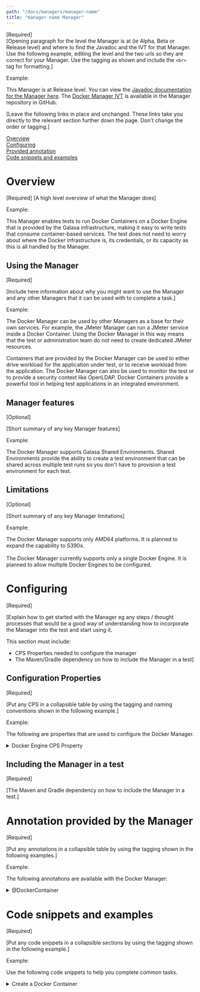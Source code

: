 ```yaml
---
path: "/docs/managers/manager-name"
title: "manager-name Manager"
---
```


[Required]<br>
[Opening paragraph for the level the Manager is at (ie Alpha, Beta or Release level) and where to find the Javadoc and the IVT for that Manager. Use the following example, editing the level and the two urls so they are correct for your Manager. Use the tagging as shown and include the ```<br>``` tag for formatting.]

Example:

This Manager is at Release level. You can view the <a href="https://javadoc.galasa.dev/dev/galasa/docker/package-summary.html">Javadoc documentation for the Manager here</a>. The <a href="https://github.com/galasa-dev/managers/tree/main/galasa-managers-parent/galasa-managers-cloud-parent/dev.galasa.docker.manager.ivt">Docker Manager IVT</a> is available in the Manager repository in GitHub.<br>


[Leave the following links in place and unchanged. These links take you directly to the relevant section further down the page. Don't change the order or tagging.]

[Overview](#overview)<br>
[Configuring](#configuring)<br>
[Provided annotation](#annotations)<br>
[Code snippets and examples](#codesnippets)<br>


# <a name="overview"></a>Overview

[Required]
[A high level overview of what the Manager does]

Example:

This Manager enables tests to run Docker Containers on a Docker Engine that is provided by the Galasa infrastructure, making it easy to write tests that consume container-based services. The test does not need to worry about where the Docker infrastructure is, its credentials, or its capacity as this is all handled by the Manager. 

## <a name="usage"></a>Using the Manager 

[Required]

[Include here information about why you might want to use the Manager and any other Managers that it can be used with to complete a task.]

Example:

The Docker Manager can be used by other Managers as a base for their own services.  For example, the JMeter Manager can run a JMeter service inside a Docker Container.  Using the Docker Manager in this way means that the test or administration team  do not need to create dedicated JMeter resources.

Containers that are provided by the Docker Manager can be used to either drive workload for the application under test, or to receive workload from the application. The Docker Manager can also be used to monitor the test or to provide a security context like  OpenLDAP. Docker Containers provide a powerful tool in helping test applications in an integrated environment.

## <a name="features"></a>Manager features

[Optional]

[Short summary of any key Manager features]

Example:

The Docker Manager supports Galasa Shared Environments.  Shared Environments provide  the ability to create a test environment that can be shared across multiple test runs  so you don't have to provision a test environment for each test.

## <a name="limitations"></a>Limitations

[Optional]

[Short summary of any key Manager limitations]

Example:

The Docker Manager supports only AMD64 platforms. It is planned to expand the capability to S390x. <br><br> The Docker Manager currently supports only a single Docker Engine.  It is planned to allow multiple Docker Engines to be configured. 

# <a name="configuring"></a>Configuring

[Required]

[Explain how to get started with the Manager eg any steps / thought processes that would be a good way of understanding how to incorporate the Manager into the test and start using it.

This section must include:
- CPS Properties needed to configure the manager
- The Maven/Gradle dependency on how to include the Manager in a test]

## <a name="cpsproperties"></a>Configuration Properties

[Required]

[Put any CPS in a collapsible table by using the tagging and naming conventions shown in the following example.]

Example:

The following are properties that are used to configure the Docker Manager.
 
 
<details>
<summary>Docker Engine CPS Property</summary>

| Property: | Docker Engine CPS Property |
| --------------------------------------- | :------------------------------------- |
| Name: | docker.engine.[engineId].hostname |
| Description: | Provides location of the Docker Engine |
| Required:  | Yes - the hostname of the Docker Engine must be provided |
| Default value: | None |
| Valid values: | A valid DNS name or IPv4/6 address |
| Examples: | <code>docker.engine.[engineId].hostname=docker.example.company.org<br> docker.engine.[engineId].hostname=192.168.2.3 </code> |

Currently, the Docker Manager supports only a single Docker Engine although it is planned to allow multiple Engines to be configured.<br> To allow local runs to access the local Docker Engine, you must add this property to the CPS and enable the TCP port of your local Docker Engine.<br> If the Docker Engine is not using the default TCP port, you must provide the *docker.engine.port* configuration property in the CPS.

</details>

## <a name="dependencies"></a>Including the Manager in a test

[Required]

[The Maven and Gradle dependency on how to include the Manager in a test.]

# <a name="annotations"></a>Annotation provided by the Manager

[Required]

[Put any annotations in a collapsible table by using the tagging shown in the following examples.]

Example:

The following annotations are available with the Docker Manager:

<details>
<summary>@DockerContainer</summary>

The <code>@DockerContainer</code> annotation requests the Docker Manager to allocate a slot and start a container  on the infrastructure Docker Engines. The test can request as many containers as required within  the limits set by the Docker Manager configuration. 

| Attribute: | Docker Container |
| --------------------------------------- | :------------------------------------- |
| `dockerContainerTag` |  The <code>dockerContainerTag</code> is used to identify the Docker Container to other Managers or Shared Environments.  If a test is using multiple  Docker Containers, each separate Docker Container must have a unique tag. If two Docker Containers use the same tag, they will refer to the  same Docker Container. |
| `image` |  The <code>image</code> attribute provides the Docker Image that is used to create the Docker Container.  The image name must not  include the Docker Registry as this is provided in the CPS.   If using a public official image from DockerHub,  then the  image name must be prefixed with <code>library/</code>, for example <code>library/httpd:latest</code>, the Docker Manager will not default to the library namespace like the Docker commands do. |
| `start` |  The <code>start</code> attribute indicates whether the Docker Container should be started automatically. If the  test needs to perform some work before the container is started, then <code>start=false</code> should be used, after which  <code>IDockerContainer.start()</code> can be called to start the container. |
| `dockerEngineTag` |  The <code>dockerEngineTag</code> will be used in the future so that a container can be run on a specific Docker Engine type. You would not normally need to provide a Docker Engine tag. |

### Syntax: 
<code>@DockerContainer(image="library/httpd:latest")<br> public IDockerContainer httpdContainer;<br> @DockerContainer(image="privateimage", start=false)<br> public IDockerContainer container1;<br> </code> 

### Notes:
The <code>IDockerContainer</code> interface gives the test access to the IPv4/6 address and the exposed port numbers of the Docker Container.  The interface also enables the test to execute commands and retrieve the log and transfer files that are sent to  and from the container.<br><br> See <a href="https://javadoc-snapshot.galasa.dev/dev/galasa/docker/DockerContainer.html" target="_blank">DockerContainer</a> and <a href="https://javadoc-snapshot.galasa.dev/dev/galasa/docker/IDockerContainer.html" target="_blank">IDockerContainer</a> Javadoc to find out more. 

</details>



# <a name="codesnippets"></a>Code snippets and examples

[Required]

[Put any code snippets in a collapsible sections by using the tagging shown in the following example.]

Example:

Use the following code snippets to help you complete common tasks.

<details><summary>Create a Docker Container</summary>

The following snippet shows the minimum code that is required to request a Docker Container in a Galasa test:

```
@Dockercontainer(image="library/httpd:latest", tag="http", start=true)
public IDockercontainer container1;
```

The code creates a Docker Container with an Apache HTTP Server running on port 80. Although this does not provide much, it does give a known target HTTP Server that you can start and stop in order to test how your application responds in those circumstances.  By accessing the *container1* field, you can find the IP address and port that was used for the container. 


At the end of the test, the Docker Manager automatically stops and discards the Docker Container. If for some reason the test was not able to do this, the Docker Manager resource management routines perform the same clean up after the Galasa Ecosystem discovers the test has disappeared.

There is no limit in Galasa on how many Docker Containers can be used within a single test. The only limit is the number of Docker Containers that can be started in the Galasa Ecosystem. This limit is set by the Galasa Administrator and is typically set to the maximum number of containers that can be supported by the Docker Server or Swarm.  If there are not enough slots available for an automated run, the run is put back on the queue in *waiting* state to retry. Local test runs fail if there are not enough container slots available.
</details>

